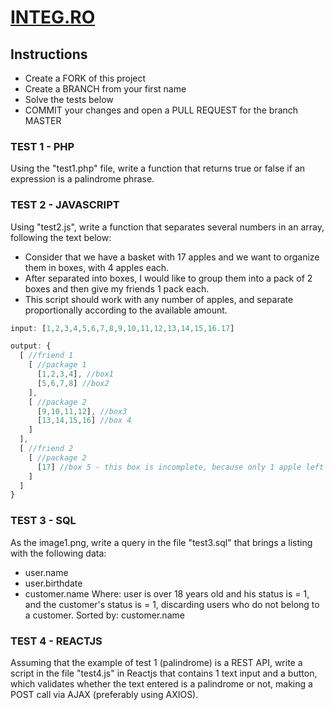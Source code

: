 # [INTEG.RO](https://www.integ.ro/)



## Instructions

- Create a FORK of this project
- Create a BRANCH from your first name
- Solve the tests below
- COMMIT your changes and open a PULL REQUEST for the branch MASTER


### TEST 1 - PHP
Using the "test1.php" file, write a function that returns true or false if an expression is a palindrome phrase.

### TEST 2 - JAVASCRIPT
Using "test2.js", write a function that separates several numbers in an array, following the text below:
- Consider that we have a basket with 17 apples and we want to organize them in boxes, with 4 apples each.
- After separated into boxes, I would like to group them into a pack of 2 boxes and then give my friends 1 pack each.
- This script should work with any number of apples, and separate proportionally according to the available amount.

```javascript
input: [1,2,3,4,5,6,7,8,9,10,11,12,13,14,15,16.17]

output: {
  [ //friend 1
    [ //package 1
      [1,2,3,4], //box1
      [5,6,7,8] //box2
    ],
    [ //package 2
      [9,10,11,12], //box3
      [13,14,15,16] //box 4
    ]
  ],
  [ //friend 2
    [ //package 2
      [17] //box 5 - this box is incomplete, because only 1 apple left
    ]
  ]
}
```

### TEST 3 - SQL
As the image1.png, write a query in the file "test3.sql" that brings a listing with the following data:
- user.name
- user.birthdate
- customer.name
Where: user is over 18 years old and his status is = 1, and the customer's status is = 1, discarding users who do not belong to a customer.
Sorted by: customer.name

### TEST 4 - REACTJS
Assuming that the example of test 1 (palindrome) is a REST API, write a script in the file "test4.js" in Reactjs that contains 1 text input and a button, which validates whether the text entered is a palindrome or not, making a POST call via AJAX (preferably using AXIOS).
